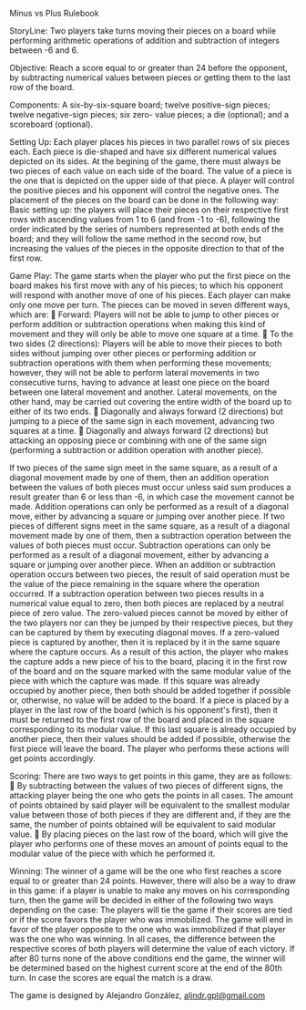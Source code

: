 Minus vs Plus Rulebook

StoryLine: Two players take turns moving their pieces on a board while performing arithmetic
operations of addition and subtraction of integers between -6 and 6. 

Objective: Reach a score equal to or greater than 24 before the opponent, by subtracting
numerical values between pieces or getting them to the last row of the board. 

Components:
A six-by-six-square board; twelve positive-sign pieces; twelve negative-sign pieces; six zero- value pieces; a die (optional); and a scoreboard (optional). 

Setting Up:
Each player places his pieces in two parallel rows of six pieces each. Each piece is die-shaped
and have six different numerical values depicted on its sides. At the begining of the game, there
must always be two pieces of each value on each side of the board. The value of a piece is the
one that is depicted on the upper side of that piece. A player will control the positive pieces and his opponent will control the negative ones. The placement of the pieces on the board can be done in the following way:
Basic setting up: the players will place their pieces on their respective first rows with ascending
values from 1 to 6 (and from -1 to -6), following the order indicated by the series of numbers
represented at both ends of the board; and they will follow the same method in the second row, but increasing the values of the pieces in the opposite direction to that of the first row. 

Game Play:
The game starts when the player who put the first piece on the board makes his first move with any of his pieces; to which his opponent will respond with another move of one of his pieces. Each player can make only one move per turn. The pieces can be moved in seven different ways, which are: 
 Forward: Players will not be able to jump to other pieces or perform addition or
subtraction operations when making this kind of movement and they will only be able to
move one square at a time. 
 To the two sides (2 directions): Players will be able to move their pieces to both sides
without jumping over other pieces or performing addition or subtraction operations with
them when performing these movements; however, they will not be able to perform
lateral movements in two consecutive turns, having to advance at least one piece on the
board between one lateral movement and another. Lateral movements, on the other
hand, may be carried out covering the entire width of the board up to either of its two
ends. 
 Diagonally and always forward (2 directions) but jumping to a piece of the same sign in
each movement, advancing two squares at a time. 
 Diagonally and always forward (2 directions) but attacking an opposing piece or
combining with one of the same sign (performing a subtraction or addition operation
with another piece). 

If two pieces of the same sign meet in the same square, as a result of a diagonal movement
made by one of them, then an addition operation between the values of both pieces must occur
unless said sum produces a result greater than 6 or less than -6, in which case the movement
cannot be made. Addition operations can only be performed as a result of a diagonal move, either by advancing a square or jumping over another piece. If two pieces of different signs meet in the same square, as a result of a diagonal movement
made by one of them, then a subtraction operation between the values of both pieces must
occur. Subtraction operations can only be performed as a result of a diagonal movement, either
by advancing a square or jumping over another piece. When an addition or subtraction operation occurs between two pieces, the result of said
operation must be the value of the piece remaining in the square where the operation occurred. If a subtraction operation between two pieces results in a numerical value equal to zero, then
both pieces are replaced by a neutral piece of zero value. The zero-valued pieces cannot be
moved by either of the two players nor can they be jumped by their respective pieces, but they
can be captured by them by executing diagonal moves. If a zero-valued piece is captured by another, then it is replaced by it in the same square where
the capture occurs. As a result of this action, the player who makes the capture adds a new piece of
his to the board, placing it in the first row of the board and on the square marked with the same
modular value of the piece with which the capture was made. If this square was already
occupied by another piece, then both should be added together if possible or, otherwise, no
value will be added to the board. If a piece is placed by a player in the last row of the board (which is his opponent's first), then it
must be returned to the first row of the board and placed in the square corresponding to its
modular value. If this last square is already occupied by another piece, then their values should
be added if possible, otherwise the first piece will leave the board. The player who performs
these actions will get points accordingly. 

Scoring:
There are two ways to get points in this game, they are as follows:
 By subtracting between the values of two pieces of different signs, the attacking player
being the one who gets the points in all cases. The amount of points obtained by said
player will be equivalent to the smallest modular value between those of both pieces if
they are different and, if they are the same, the number of points obtained will be
equivalent to said modular value. 
 By placing pieces on the last row of the board, which will give the player who performs
one of these moves an amount of points equal to the modular value of the piece with
which he performed it. 

Winning:
The winner of a game will be the one who first reaches a score equal to or greater than 24
points. However, there will also be a way to draw in this game: if a player is unable to make any moves
on his corresponding turn, then the game will be decided in either of the following two ways
depending on the case:
The players will tie the game if their scores are tied or if the score favors the player who was
immobilized. The game will end in favor of the player opposite to the one who was immobilized if that player
was the one who was winning. In all cases, the difference between the respective scores of both players will determine the
value of each victory.
If after 80 turns none of the above conditions end the game, the winner will be determined based on the highest current score at 
the end of the 80th turn. In case the scores are equal the match is a draw.

The game is designed by 
Alejandro González, aljndr.gpl@gmail.com
